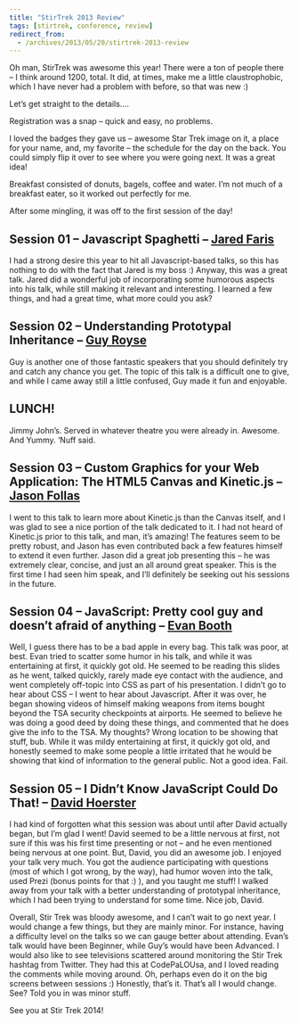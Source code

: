 ```yaml
---
title: "StirTrek 2013 Review"
tags: [stirtrek, conference, review]
redirect_from:
  - /archives/2013/05/20/stirtrek-2013-review
---
```


Oh man, StirTrek was awesome this year! There were a ton of people there – I think around 1200, total. It did, at times, make me a little claustrophobic, which I have never had a problem with before, so that was new  :)

Let’s get straight to the details….

Registration was a snap – quick and easy, no problems.

I loved the badges they gave us – awesome Star Trek image on it, a place for your name, and, my favorite – the schedule for the day on the back. You could simply flip it over to see where you were going next. It was a great idea!

Breakfast consisted of donuts, bagels, coffee and water. I’m not much of a breakfast eater, so it worked out perfectly for me.

After some mingling, it was off to the first session of the day!

## Session 01 – Javascript Spaghetti – [Jared Faris](https://www.twitter.com/jaredthenerd)
I had a strong desire this year to hit all Javascript-based talks, so this has nothing to do with the fact that Jared is my boss :) Anyway, this was a great talk. Jared did a wonderful job of incorporating some humorous aspects into his talk, while still making it relevant and interesting. I learned a few things, and had a great time, what more could you ask?

## Session 02 – Understanding Prototypal Inheritance – [Guy Royse](https://www.twitter.com/guyroyse)
Guy is another one of those fantastic speakers that you should definitely try and catch any chance you get. The topic of this talk is a difficult one to give, and while I came away still a little confused, Guy made it fun and enjoyable.

## LUNCH!
Jimmy John’s. Served in whatever theatre you were already in. Awesome. And Yummy. ‘Nuff said.

## Session 03 – Custom Graphics for your Web Application: The HTML5 Canvas and Kinetic.js – [Jason Follas](https://www.twitter.com/jfollas)
I went to this talk to learn more about Kinetic.js than the Canvas itself, and I was glad to see a nice portion of the talk dedicated to it. I had not heard of Kinetic.js prior to this talk, and man, it’s amazing! The features seem to be pretty robust, and Jason has even contributed back a few features himself to extend it even further. Jason did a great job presenting this – he was extremely clear, concise, and just an all around great speaker. This is the first time I had seen him speak, and I’ll definitely be seeking out his sessions in the future.

## Session 04 – JavaScript: Pretty cool guy and doesn’t afraid of anything – [Evan Booth](https://www.twitter.com/evanbooth)
Well, I guess there has to be a bad apple in every bag. This talk was poor, at best. Evan tried to scatter some humor in his talk, and while it was entertaining at first, it quickly got old. He seemed to be reading this slides as he went, talked quickly, rarely made eye contact with the audience, and went completely off-topic into CSS as part of his presentation. I didn’t go to hear about CSS – I went to hear about Javascript. After it was over, he began showing videos of himself making weapons from items bought beyond the TSA security checkpoints at airports. He seemed to believe he was doing a good deed by doing these things, and commented that he does give the info to the TSA. My thoughts? Wrong location to be showing that stuff, bub. While it was mildy entertaining at first, it quickly got old, and honestly seemed to make some people a little irritated that he would be showing that kind of information to the general public. Not a good idea. Fail.

## Session 05 – I Didn’t Know JavaScript Could Do That! – [David Hoerster](https://www.twitter.com/davidhoerster)
I had kind of forgotten what this session was about until after David actually began, but I’m glad I went! David seemed to be a little nervous at first, not sure if this was his first time presenting or not – and he even mentioned being nervous at one point. But, David, you did an awesome job. I enjoyed your talk very much. You got the audience participating with questions (most of which I got wrong, by the way), had humor woven into the talk, used Prezi (bonus points for that :) ), and you taught me stuff! I walked away from your talk with a better understanding of prototypal inheritance, which I had been trying to understand for some time. Nice job, David.

Overall, Stir Trek was bloody awesome, and I can’t wait to go next year. I would change a few things, but they are mainly minor. For instance, having a difficulty level on the talks so we can gauge better about attending. Evan’s talk would have been Beginner, while Guy’s would have been Advanced. I would also like to see televisions scattered around monitoring the Stir Trek hashtag from Twitter. They had this at CodePaLOUsa, and I loved reading the comments while moving around. Oh, perhaps even do it on the big screens between sessions :) Honestly, that’s it. That’s all I would change. See? Told you in was minor stuff.

See you at Stir Trek 2014!